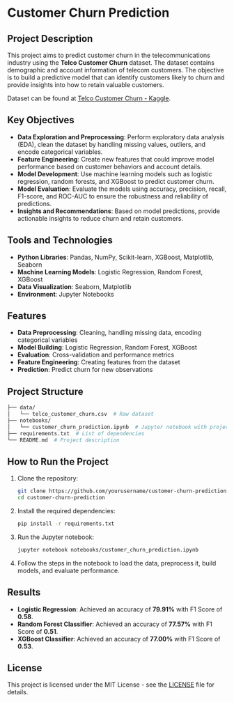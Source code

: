 # Customer Churn Prediction

## Project Description

This project aims to predict customer churn in the telecommunications industry using the **Telco Customer Churn** dataset. The dataset contains demographic and account information of telecom customers. The objective is to build a predictive model that can identify customers likely to churn and provide insights into how to retain valuable customers.

Dataset can be found at [Telco Customer Churn - Kaggle](https://www.kaggle.com/datasets/blastchar/telco-customer-churn).

## Key Objectives
- **Data Exploration and Preprocessing**: Perform exploratory data analysis (EDA), clean the dataset by handling missing values, outliers, and encode categorical variables.
- **Feature Engineering**: Create new features that could improve model performance based on customer behaviors and account details.
- **Model Development**: Use machine learning models such as logistic regression, random forests, and XGBoost to predict customer churn.
- **Model Evaluation**: Evaluate the models using accuracy, precision, recall, F1-score, and ROC-AUC to ensure the robustness and reliability of predictions.
- **Insights and Recommendations**: Based on model predictions, provide actionable insights to reduce churn and retain customers.

## Tools and Technologies
- **Python Libraries**: Pandas, NumPy, Scikit-learn, XGBoost, Matplotlib, Seaborn
- **Machine Learning Models**: Logistic Regression, Random Forest, XGBoost
- **Data Visualization**: Seaborn, Matplotlib
- **Environment**: Jupyter Notebooks

## Features
- **Data Preprocessing**: Cleaning, handling missing data, encoding categorical variables
- **Model Building**: Logistic Regression, Random Forest, XGBoost
- **Evaluation**: Cross-validation and performance metrics
- **Feature Engineering**: Creating features from the dataset
- **Prediction**: Predict churn for new observations

## Project Structure
```bash
├── data/
│   └── telco_customer_churn.csv  # Raw dataset
├── notebooks/
│   └── customer_churn_prediction.ipynb  # Jupyter notebook with project steps
├── requirements.txt  # List of dependencies
└── README.md  # Project description
```

## How to Run the Project
1. Clone the repository:
   ```bash
   git clone https://github.com/yourusername/customer-churn-prediction.git
   cd customer-churn-prediction
   ```

2. Install the required dependencies:
   ```bash
   pip install -r requirements.txt
   ```

3. Run the Jupyter notebook:
   ```bash
   jupyter notebook notebooks/customer_churn_prediction.ipynb
   ```

4. Follow the steps in the notebook to load the data, preprocess it, build models, and evaluate performance.

## Results

- **Logistic Regression**: Achieved an accuracy of **79.91%** with F1 Score of **0.58**.
- **Random Forest Classifier**: Achieved an accuracy of **77.57%** with F1 Score of **0.51**.
- **XGBoost Classifier**: Achieved an accuracy of **77.00%** with F1 Score of **0.53**.

## License
This project is licensed under the MIT License - see the [LICENSE](LICENSE) file for details.